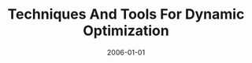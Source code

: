---
title: "Techniques And Tools For Dynamic Optimization"
date: 2006-01-01
venue: "20th International Parallel and Distributed Processing Symposium (IPDPS 2006), Proceedings, 25-29 April 2006, Rhodes Island, Greece"
paperurl: https://doi.org/10.1109/IPDPS.2006.1639569
authors: "Jason Hiser, Naveen Kumar, Min Zhao, Shukang Zhou, Bruce R Childers, Jack W Davidson and Mary Lou Soffa"
awards: ""
---